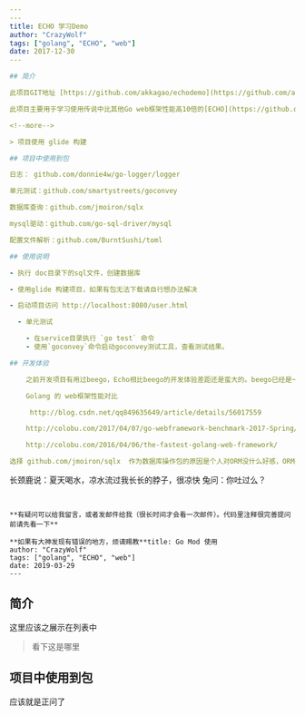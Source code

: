```yaml
---
​---
title: ECHO 学习Demo
author: "CrazyWolf"
tags: ["golang", "ECHO", "web"]
date: 2017-12-30
​---

## 简介

此项目GIT地址 [https://github.com/akkagao/echodemo](https://github.com/akkagao/echodemo)

此项目主要用于学习使用传说中比其他Go web框架性能高10倍的[ECHO](https://github.com/labstack/echo)

<!--more-->

> 项目使用 glide 构建

## 项目中使用到包

日志： github.com/donnie4w/go-logger/logger

单元测试：github.com/smartystreets/goconvey

数据库查询：github.com/jmoiron/sqlx

mysql驱动：github.com/go-sql-driver/mysql

配置文件解析：github.com/BurntSushi/toml

## 使用说明

- 执行 doc目录下的sql文件，创建数据库

- 使用glide 构建项目，如果有包无法下载请自行想办法解决

- 启动项目访问 http://localhost:8080/user.html 

  - 单元测试

    - 在service目录执行 `go test` 命令
    - 使用`goconvey`命令启动goconvey测试工具，查看测试结果。

## 开发体验

	之前开发项目有用过beego，Echo相比beego的开发体验差距还是蛮大的。beego已经是一个非常完善的web框架了。Echo的好处就是其他组件可以自由选择比如日志、数据库操作等

	Golang 的 web框架性能对比

	 http://blog.csdn.net/qq849635649/article/details/56017559

	http://colobu.com/2017/04/07/go-webframework-benchmark-2017-Spring/

	http://colobu.com/2016/04/06/the-fastest-golang-web-framework/

选择 github.com/jmoiron/sqlx	作为数据库操作包的原因是个人对ORM没什么好感，ORM开发的时候时挺爽，但是如果接手维护一个老项目是用ORM写的就不爽了。想到一个长颈鹿和兔子的笑话

```
长颈鹿说：夏天喝水，凉水流过我长长的脖子，很凉快
兔问：你吐过么？
```


**有疑问可以给我留言，或者发邮件给我（很长时间才会看一次邮件）。代码里注释很完善提问前请先看一下**

**如果有大神发现有错误的地方，烦请赐教**title: Go Mod 使用
author: "CrazyWolf"
tags: ["golang", "ECHO", "web"]
date: 2019-03-29
---
```


## 简介

这里应该之展示在列表中

<!--more-->

> 看下这是哪里

## 项目中使用到包

应该就是正问了
